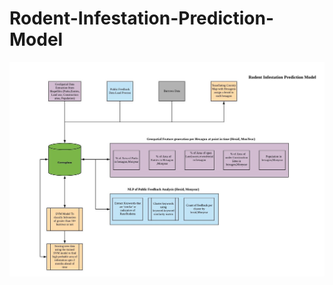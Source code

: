 # Rodent-Infestation-Prediction-Model
![alt_text](https://github.com/pnagula/Rodent-Infestation-Prediction-Model/blob/master/Rat%20Infestation%20Prediction%20Model.jpeg)
